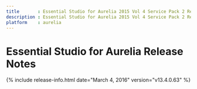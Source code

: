 ```yaml
---
title       : Essential Studio for Aurelia 2015 Vol 4 Service Pack 2 Release Notes
description : Essential Studio for Aurelia 2015 Vol 4 Service Pack 2 Release Notes
platform	: aurelia
---
```


# Essential Studio for Aurelia Release Notes

{% include release-info.html date="March 4, 2016" version="v13.4.0.63" %} 





